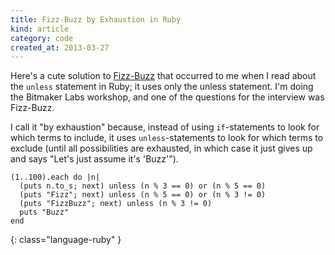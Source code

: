 ```yaml
---
title: Fizz-Buzz by Exhaustion in Ruby 
kind: article
category: code
created_at: 2013-03-27
---
```


<!-- _. -->

Here's a cute solution to [Fizz-Buzz](https://en.wikipedia.org/wiki/Bizz_buzz) 
that occurred to me when I read about the 
`unless` statement in Ruby; it uses only the unless statement. 
I'm doing the Bitmaker Labs workshop, and one of the questions for the
interview was Fizz-Buzz. 

I call it "by exhaustion" because, instead of using `if`-statements to look for 
which terms to include, it uses `unless`-statements to look for which terms
to exclude (until all possibilities are exhausted, in which case it just
gives up and says "Let's just assume it's 'Buzz'").

    (1..100).each do |n|
      (puts n.to_s; next) unless (n % 3 == 0) or (n % 5 == 0)
      (puts "Fizz"; next) unless (n % 5 == 0) or (n % 3 != 0)
      (puts "FizzBuzz"; next) unless (n % 3 != 0)
      puts "Buzz"
    end
{: class="language-ruby" }
